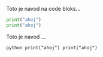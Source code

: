 Toto je navod na code bloks...  

```python
print("ahoj")
print("ahoj")
```

Toto je navod ...  

``python
print("ahoj")
print("ahoj")
``
